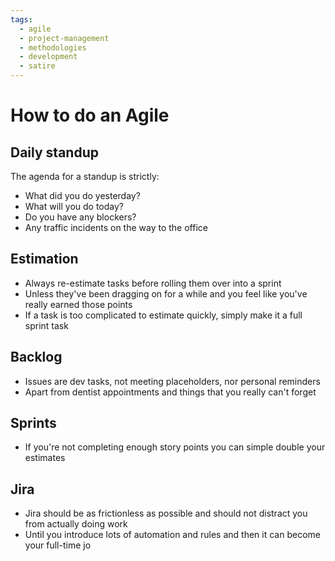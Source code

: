 ```yaml
---
tags:
  - agile
  - project-management
  - methodologies
  - development
  - satire
---
```


# How to do an Agile

## Daily standup

The agenda for a standup is strictly:

- What did you do yesterday?
- What will you do today?
- Do you have any blockers?
- Any traffic incidents on the way to the office

## Estimation

- Always re-estimate tasks before rolling them over into a sprint
- Unless they've been dragging on for a while and you feel like you've really   earned those points
- If a task is too complicated to estimate quickly, simply make it a full sprint task

## Backlog

- Issues are dev tasks, not meeting placeholders, nor personal reminders
- Apart from dentist appointments and things that you really can't forget

## Sprints

- If you're not completing enough story points you can simple double your estimates

## Jira

- Jira should be as frictionless as possible and should not distract you from actually doing work
- Until you introduce lots of automation and rules and then it can become your full-time jo